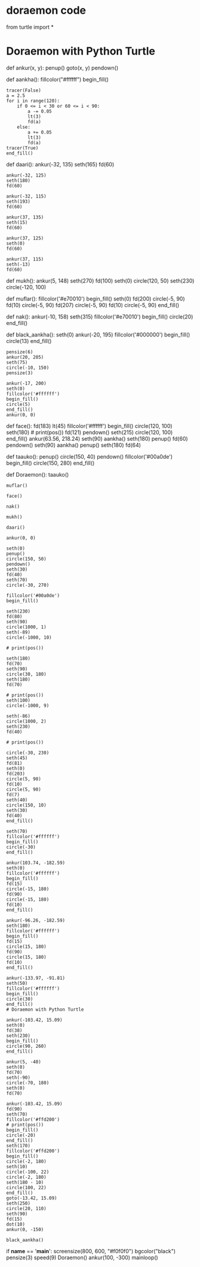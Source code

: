 # doraemon code
from turtle import *


# Doraemon with Python Turtle
def ankur(x, y):
    penup()
    goto(x, y)
    pendown()


def aankha():
    fillcolor("#ffffff")
    begin_fill()

    tracer(False)
    a = 2.5
    for i in range(120):
        if 0 <= i < 30 or 60 <= i < 90:
            a -= 0.05
            lt(3)
            fd(a)
        else:
            a += 0.05
            lt(3)
            fd(a)
    tracer(True)
    end_fill()


def daari():
    ankur(-32, 135)
    seth(165)
    fd(60)

    ankur(-32, 125)
    seth(180)
    fd(60)

    ankur(-32, 115)
    seth(193)
    fd(60)

    ankur(37, 135)
    seth(15)
    fd(60)

    ankur(37, 125)
    seth(0)
    fd(60)

    ankur(37, 115)
    seth(-13)
    fd(60)


def mukh():
    ankur(5, 148)
    seth(270)
    fd(100)
    seth(0)
    circle(120, 50)
    seth(230)
    circle(-120, 100)


def muflar():
    fillcolor('#e70010')
    begin_fill()
    seth(0)
    fd(200)
    circle(-5, 90)
    fd(10)
    circle(-5, 90)
    fd(207)
    circle(-5, 90)
    fd(10)
    circle(-5, 90)
    end_fill()


def nak():
    ankur(-10, 158)
    seth(315)
    fillcolor('#e70010')
    begin_fill()
    circle(20)
    end_fill()


def black_aankha():
    seth(0)
    ankur(-20, 195)
    fillcolor('#000000')
    begin_fill()
    circle(13)
    end_fill()

    pensize(6)
    ankur(20, 205)
    seth(75)
    circle(-10, 150)
    pensize(3)

    ankur(-17, 200)
    seth(0)
    fillcolor('#ffffff')
    begin_fill()
    circle(5)
    end_fill()
    ankur(0, 0)


def face():
    fd(183)
    lt(45)
    fillcolor('#ffffff')
    begin_fill()
    circle(120, 100)
    seth(180)
    # print(pos())
    fd(121)
    pendown()
    seth(215)
    circle(120, 100)
    end_fill()
    ankur(63.56, 218.24)
    seth(90)
    aankha()
    seth(180)
    penup()
    fd(60)
    pendown()
    seth(90)
    aankha()
    penup()
    seth(180)
    fd(64)


def taauko():
    penup()
    circle(150, 40)
    pendown()
    fillcolor('#00a0de')
    begin_fill()
    circle(150, 280)
    end_fill()


def Doraemon():
    taauko()

    muflar()

    face()

    nak()

    mukh()

    daari()

    ankur(0, 0)

    seth(0)
    penup()
    circle(150, 50)
    pendown()
    seth(30)
    fd(40)
    seth(70)
    circle(-30, 270)

    fillcolor('#00a0de')
    begin_fill()

    seth(230)
    fd(80)
    seth(90)
    circle(1000, 1)
    seth(-89)
    circle(-1000, 10)

    # print(pos())

    seth(180)
    fd(70)
    seth(90)
    circle(30, 180)
    seth(180)
    fd(70)

    # print(pos())
    seth(100)
    circle(-1000, 9)

    seth(-86)
    circle(1000, 2)
    seth(230)
    fd(40)

    # print(pos())

    circle(-30, 230)
    seth(45)
    fd(81)
    seth(0)
    fd(203)
    circle(5, 90)
    fd(10)
    circle(5, 90)
    fd(7)
    seth(40)
    circle(150, 10)
    seth(30)
    fd(40)
    end_fill()

    seth(70)
    fillcolor('#ffffff')
    begin_fill()
    circle(-30)
    end_fill()

    ankur(103.74, -182.59)
    seth(0)
    fillcolor('#ffffff')
    begin_fill()
    fd(15)
    circle(-15, 180)
    fd(90)
    circle(-15, 180)
    fd(10)
    end_fill()

    ankur(-96.26, -182.59)
    seth(180)
    fillcolor('#ffffff')
    begin_fill()
    fd(15)
    circle(15, 180)
    fd(90)
    circle(15, 180)
    fd(10)
    end_fill()

    ankur(-133.97, -91.81)
    seth(50)
    fillcolor('#ffffff')
    begin_fill()
    circle(30)
    end_fill()
    # Doraemon with Python Turtle

    ankur(-103.42, 15.09)
    seth(0)
    fd(38)
    seth(230)
    begin_fill()
    circle(90, 260)
    end_fill()

    ankur(5, -40)
    seth(0)
    fd(70)
    seth(-90)
    circle(-70, 180)
    seth(0)
    fd(70)

    ankur(-103.42, 15.09)
    fd(90)
    seth(70)
    fillcolor('#ffd200')
    # print(pos())
    begin_fill()
    circle(-20)
    end_fill()
    seth(170)
    fillcolor('#ffd200')
    begin_fill()
    circle(-2, 180)
    seth(10)
    circle(-100, 22)
    circle(-2, 180)
    seth(180 - 10)
    circle(100, 22)
    end_fill()
    goto(-13.42, 15.09)
    seth(250)
    circle(20, 110)
    seth(90)
    fd(15)
    dot(10)
    ankur(0, -150)

    black_aankha()


if __name__ == '__main__':
    screensize(800, 600, "#f0f0f0")
    bgcolor("black")
    pensize(3)
    speed(9)
    Doraemon()
    ankur(100, -300)
    mainloop()

